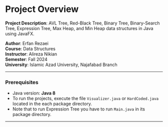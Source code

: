 # Project Overview

**Project Description**:
AVL Tree, Red-Black Tree, Binary Tree, Binary-Search Tree, Expression Tree, Max Heap, and Min Heap data structures in Java using JavaFX.

**Author**: Erfan Rezaei  
**Course**: Data Structures  
**Instructor**: Alireza Nikian  
**Semester**: Fall 2024  
**University**: Islamic Azad University, Najafabad Branch

---

### Prerequisites

- Java version: **Java 8**
- To run the projects, execute the file `Visualizer.java` or `HardCoded.java` located in the each package directory.
- Note that to run Expression Tree you have to run `Main.java` in its package directory.

---
